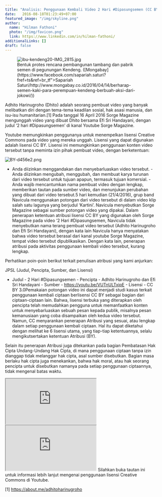 ```yaml
---
title: "Analisis: Penggunaan Kembali Video 2 Hari #Dipasungsemen (CC BY) Oleh Navicula Pada Video Klip Lagu ‘Kartini’"
date:   2016-08-18T01:23:49+07:00
featured_image: "/img/skyline.png"
author:
  name: "Hilman Fathoni"
  photo: "/img/favicon.png"
  link: https://www.linkedin.com/in/hilman-fathoni/
additionalLinks: []
draft: false
---
```



<figure class="figure w-sm-50 float-sm-end ms-sm-5 mt-2 mb-4">



  <img src="../../uploads/ibu-kendeng20-IMG_2815.jpg" alt="ibu-kendeng20-IMG_2815.jpg" class="figure-img img-fluid">

  <figcaption class="figure-caption">Bentuk protes rencana pembangunan tambang dan pabrik semen di pegunungan Kendeng. ([Mongabay](https://www.facebook.com/sapariah.saturi?fref=ts&amp;ref=br_tf">Sapariah Saturi/http://www.mongabay.co.id/2016/04/14/berharap-semen-kaki-para-perempuan-kendeng-berbuah-aksi-dari-jokowi/))</figcaption>

</figure>

Adhito Harinugroho (Dhito) adalah seorang pembuat video yang banyak melibatkan diri dengan tema-tema keadilan sosial, hak asasi manusia, dan isu-isu humanitarian.[1] Pada tanggal 16 April 2016 Sorge Magazine mengunggah video yang dibuat Dhito bersama Efi Sri Handayani, dengan judul ‘2 hari #Dipasungsemen’ di kanal Youtube Sorge Magazine.

Youtube memungkinkan penggunanya untuk menempelkan lisensi Creative Commons pada video yang mereka unggah. Lisensi yang dapat digunakan adalah lisensi CC BY. Lisensi ini memungkinkan penggunaan konten video tersebut tanpa meminta izin pihak pembuat video, dengan berketentuan:

<img src="../../uploads/BY-d456e2.png" alt="BY-d456e2.png" class="img-fluid mt-3 mb-4 borderless">

  - Anda diizinkan menggandakan dan menyebarluaskan video tersebut.  - Anda diizinkan mengubah, menggubah, dan membuat karya turunan dari video tersebut untuk tujuan apapun, termasuk tujuan komersial.  - Anda wajib mencantumkan nama pembuat video dengan lengkap, memberikan tautan pada sumber video, dan menunjukan perubahan yang dibuat dari video tersebut.5 hari kemudian (21/4/2016), grup band Navicula menggunakan potongan dari video tersebut di dalam video klip salah satu lagunya yang berjudul ‘Kartini’. Navicula menyebutkan Sorge Magazine sebagai sumber potongan video yang dipakai. Dalam penerapan ketentuan atribusi lisensi CC BY yang digunakan oleh Sorge Magazine pada video ‘2 Hari #Dipasungsemen, Navicula tidak menyebutkan nama terang pembuat video tersebut (Adhito Harinugroho dan Efi Sri Handayani), dengan kata lain Navicula hanya menyatakan bahwa video tersebut berasal dari kanal youtube Sorge Magazine, tempat video tersebut dipublikasikan. Dengan kata lain, penerapan atribusi pada aktivitas penggunaan kembali video tersebut, kurang lengkap.

Perhatikan poin-poin berikut terkait penulisan atribusi yang kami anjurkan:

JPSL (Judul, Pencipta, Sumber, dan Lisensi)

  - Judul - 2 Hari #Dipasungsemen  - Pencipta - Adhito Harinugroho dan Efi Sri Handayani  - Sumber - https://youtu.be/VUTnULTxipE  - Lisensi - CC BY 3.0Pemakaian potongan video ini dapat menjadi studi kasus terkait penggunaan kembali ciptaan berlisensi CC BY sebagai bagian dari ciptaan-ciptaan lain. Bahwa, lisensi terbuka yang diterapkan oleh pencipta telah memudahkan pengguna untuk memanfaatkan konten untuk menyebarluaskan sebuah pesan kepada publik, misalnya pesan kemanusiaan yang coba disampaikan oleh kedua video tersebut. Namun, CC menyarankan penerapan Atribusi yang sesuai, atau lengkap dalam setiap penggunaan kembali ciptaan. Hal itu dapat diketahui dengan melihat ke 6 lisensi utama, yang tiap-tiap ketentuannya, selalu mengikutsertakan ketentuan Atribusi (BY).

Selain itu penerapan Atribusi juga ditekankan pada bagian Pembatasan Hak Cipta Undang-Undang Hak Cipta, di mana penggunaan ciptaan tanpa izin dianggap tidak melanggar hak cipta, asal sumber disebutkan. Bagian masa berlaku hak cipta juga menekankan, bahwa hak moral, atau hak seorang pencipta untuk disebutkan namanya pada setiap penggunaan ciptaannya, tidak mengenal batas waktu.

  <iframe src="https://www.youtube.com/embed/VUTnULTxipE" title="YouTube video" allowfullscreen></iframe>

</div>  <iframe src="https://www.youtube.com/embed/u3SzgY6UtLQ" title="YouTube video" allowfullscreen></iframe>

</div>Silahkan buka tautan ini untuk informasi lebih lanjut mengenai penggunaan lisensi Creative Commons di Youtube.

[1] https://about.me/adhitoharinugroho

